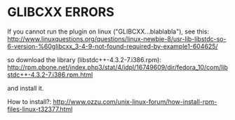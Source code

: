# GLIBCXX ERRORS #

If you cannot run the plugin on linux ("GLIBCXX...blablabla"), see this: http://www.linuxquestions.org/questions/linux-newbie-8/usr-lib-libstdc-so-6-version-%60glibcxx_3-4-9-not-found-required-by-example1-604625/

so download the library (libstdc++-4.3.2-7.i386.rpm): http://rpm.pbone.net/index.php3/stat/4/idpl/16749609/dir/fedora_10/com/libstdc++-4.3.2-7.i386.rpm.html

and install it.

How to install?: http://www.ozzu.com/unix-linux-forum/how-install-rpm-files-linux-t32377.html